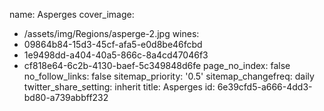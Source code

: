 name: Asperges
cover_image:
  - /assets/img/Regions/asperge-2.jpg
wines:
  - 09864b84-15d3-45cf-afa5-e0d8be46fcbd
  - 1e9498dd-a404-40a5-866c-8a4cd47046f3
  - cf818e64-6c2b-4130-baef-5c349848d6fe
page_no_index: false
no_follow_links: false
sitemap_priority: '0.5'
sitemap_changefreq: daily
twitter_share_setting: inherit
title: Asperges
id: 6e39cfd5-a666-4dd3-bd80-a739abbff232
